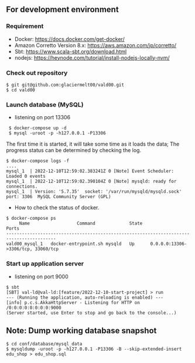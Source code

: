 ## For development environment

### Requirement
- Docker: https://docs.docker.com/get-docker/
- Amazon Corretto Version 8.x: https://aws.amazon.com/jp/corretto/
- Sbt: https://www.scala-sbt.org/download.html
- nodejs: https://heynode.com/tutorial/install-nodejs-locally-nvm/

### Check out repository

```
$ git git@github.com:glaciermelt00/vald00.git
$ cd vald00
```

### Launch database (MySQL)
- listening on port 13306

```
 $ docker-compose up -d
 $ mysql -uroot -p -h127.0.0.1 -P13306
```

The first time it is started, it will take some time as it loads the data;
The progress status can be determined by checking the log.

```
$ docker-compose logs -f
....
mysql_1  | 2022-12-10T12:59:02.383241Z 0 [Note] Event Scheduler: Loaded 0 events
mysql_1  | 2022-12-10T12:59:02.390104Z 0 [Note] mysqld: ready for connections.
mysql_1  | Version: '5.7.35'  socket: '/var/run/mysqld/mysqld.sock'  port: 3306  MySQL Community Server (GPL)
```

- How to check the status of docker.

```
$ docker-compose ps
     Name                  Command             State                 Ports
-----------------------------------------------------------------------------------------
vald00_mysql_1   docker-entrypoint.sh mysqld   Up      0.0.0.0:13306->3306/tcp, 33060/tcp
```

### Start up application server
- listening on port 9000

```
$ sbt
[SBT] val-ld@val-ld:[feature/2022-12-10-start-project] > run
--- (Running the application, auto-reloading is enabled) ---
[info] p.c.s.AkkaHttpServer - Listening for HTTP on /0:0:0:0:0:0:0:0:9000
(Server started, use Enter to stop and go back to the console...)
```

## Note: Dump working database snapshot

```
$ cd conf/database/mysql_data
$ mysqldump -uroot -p -h127.0.0.1 -P13306 -B --skip-extended-insert edu_shop > edu_shop.sql
```
